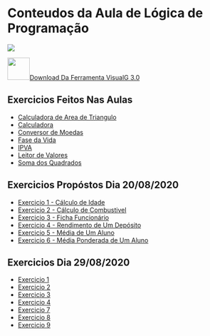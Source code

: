  <h1>Conteudos da Aula de Lógica de Programação</h1>

<img src="https://2.bp.blogspot.com/-JGNZOd5Kxms/Tuk3QgGB1rI/AAAAAAAAAEI/h_L9CtBAUZE/s200/1-6.jpg">

<a href="https://sourceforge.net/projects/visualg30/files/latest/download"><img height="50" width="50" src="https://cdn.pixabay.com/photo/2017/04/05/04/18/download-2203950_960_720.png">Download Da Ferramenta VisualG 3.0</a>

<h2>Exercicios Feitos Nas Aulas</h2>

<ul>
 <a href="https://github.com/miguelhp373/Logica-de-Programacao/blob/master/Exercicios%20de%20Aulas/CALCULADORA%20DE%20AREA%20DE%20TRIANGULO.ALG">
  <li>Calculadora de Area de Triangulo</li></a>
 
 <a href="https://github.com/miguelhp373/Logica-de-Programacao/blob/master/Exercicios%20de%20Aulas/CALCULADORA.ALG">
  <li>Calculadora</li></a>
 
 <a href="https://github.com/miguelhp373/Logica-de-Programacao/blob/master/Exercicios%20de%20Aulas/CONVERSOR%20DE%20MOEDA.ALG">
  <li>Conversor de Moedas</li></a>
 
 <a href="https://github.com/miguelhp373/Logica-de-Programacao/blob/master/Exercicios%20de%20Aulas/FASE%20DA%20VIDA.ALG">
  <li>Fase da Vida</li></a>
 
<a href="https://github.com/miguelhp373/Logica-de-Programacao/blob/master/Exercicios%20de%20Aulas/IPVA.ALG">
 <li>IPVA</li></a>

<a href="https://github.com/miguelhp373/Logica-de-Programacao/blob/master/Exercicios%20de%20Aulas/LEITOR%20DE%20VALORES.ALG">
 <li>Leitor de Valores</li></a>

<a href="https://github.com/miguelhp373/Logica-de-Programacao/blob/master/Exercicios%20de%20Aulas/SOMA%20DO%20QUADRADOS.ALG">
 <li>Soma dos Quadrados</li></a>

</ul>

<h2>Exercicios Propóstos Dia 20/08/2020 </h2>
<ul>
<a href="https://github.com/miguelhp373/Logica-de-Programacao/blob/master/Lista%20de%20Exercicios%201%C2%BAAula/EXERCICIO1.ALG">
 <li>Exercicio 1 - Cálculo de Idade</li></a>
 
 <a href="https://github.com/miguelhp373/Logica-de-Programacao/blob/master/Lista%20de%20Exercicios%201%C2%BAAula/EXERCICIO2.ALG">
  <li>Exercicio 2 - Cálculo de Combustivel</li></a>
 
 <a href="https://github.com/miguelhp373/Logica-de-Programacao/blob/master/Lista%20de%20Exercicios%201%C2%BAAula/EXERCICIO3.ALG">
 <li>Exercicio 3 - Ficha Funcionário </li></a>

<a href="https://github.com/miguelhp373/Logica-de-Programacao/blob/master/Lista%20de%20Exercicios%201%C2%BAAula/EXERCICIO4.ALG">
 <li>Exercicio 4 - Rendimento de Um Depósito
 </li></a>

<a href="https://github.com/miguelhp373/Logica-de-Programacao/blob/master/Lista%20de%20Exercicios%201%C2%BAAula/EXERCICIO5.ALG">
 <li>Exercicio 5 - Média de Um Aluno</li></a>

<a href="https://github.com/miguelhp373/Logica-de-Programacao/blob/master/Lista%20de%20Exercicios%201%C2%BAAula/EXERCICIO6.ALG">
 <li>Exercicio 6 - Média Ponderada de Um Aluno</li></a>
</ul>

<h2>Exercicios Dia 29/08/2020</h2>
<ul>
 <a href="https://github.com/miguelhp373/Logica-de-Programacao/blob/master/Lista%20de%20Exercicios%2029-08/EXERCICIO%201.ALG"><li>Exercicio 1</li></a>
 <a href="https://github.com/miguelhp373/Logica-de-Programacao/blob/master/Lista%20de%20Exercicios%2029-08/EXERCICIO%202.ALG"><li>Exercicio 2</li></a>
 <a href="https://github.com/miguelhp373/Logica-de-Programacao/blob/master/Lista%20de%20Exercicios%2029-08/EXERCICIO%203.ALG"><li>Exercicio 3</li></a>
 <a href="https://github.com/miguelhp373/Logica-de-Programacao/blob/master/Lista%20de%20Exercicios%2029-08/EXERCICIO%204.ALG"><li>Exercicio 4</li></a>
 <a href="https://github.com/miguelhp373/Logica-de-Programacao/blob/master/Lista%20de%20Exercicios%2029-08/EXERCICIO%207.ALG"><li>Exercicio 7</li></a>
 <a href=""><li>Exercicio 8</li></a>
 <a href=""><li>Exercicio 9</li></a>
</ul>
